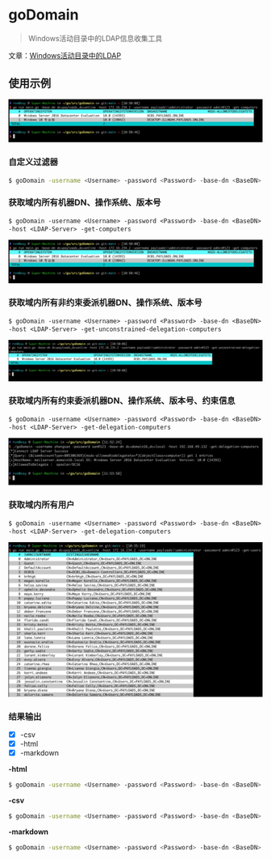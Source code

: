 # goDomain

> Windows活动目录中的LDAP信息收集工具

文章：[Windows活动目录中的LDAP](https://payloads.online/archivers/2021-08-11/1)

## 使用示例

![get-computers](./images/img_6.png)

### 自定义过滤器

```bash
$ goDomain -username <Username> -password <Password> -base-dn <BaseDN> -host <LDAP-Server> -filter '(&(objectCategory=person)(objectClass=user))' -columns distinguishedName,sAMAccountName -csv
```

### 获取域内所有机器DN、操作系统、版本号

```
$ goDomain -username <Username> -password <Password> -base-dn <BaseDN> -host <LDAP-Server> -get-computers
```

![get-computers](./images/img_6.png)

### 获取域内所有非约束委派机器DN、操作系统、版本号

```
$ goDomain -username <Username> -password <Password> -base-dn <BaseDN> -host <LDAP-Server> -get-unconstrained-delegation-computers
```

![get-computers](./images/img_5.png)

### 获取域内所有约束委派机器DN、操作系统、版本号、约束信息


```
$ goDomain -username <Username> -password <Password> -base-dn <BaseDN> -host <LDAP-Server> -get-delegation-computers
```

![get-computers](./images/img_3.png)

### 获取域内所有用户


```
$ goDomain -username <Username> -password <Password> -base-dn <BaseDN> -host <LDAP-Server> -get-delegation-computers
```

![get-computers](./images/img_4.png)

### 结果输出

- [x] -csv
- [x] -html
- [x] -markdown

**-html**

```bash
$ goDomain -username <Username> -password <Password> -base-dn <BaseDN> -host <LDAP-Server> -get-users -html > /tmp/result.html
```

**-csv**

```bash
$ goDomain -username <Username> -password <Password> -base-dn <BaseDN> -host <LDAP-Server> -get-users -csv > /tmp/result.csv
```

**-markdown**

```bash
$ goDomain -username <Username> -password <Password> -base-dn <BaseDN> -host <LDAP-Server> -get-users -markdown > /tmp/result.md
```

